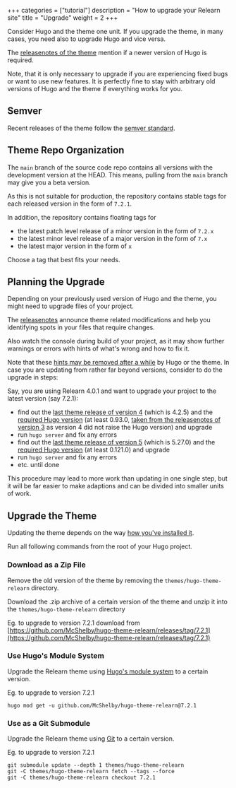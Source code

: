 +++
categories = ["tutorial"]
description = "How to upgrade your Relearn site"
title = "Upgrade"
weight = 2
+++

Consider Hugo and the theme one unit. If you upgrade the theme, in many cases, you need also to upgrade Hugo and vice versa.

The [releasenotes of the theme](introduction/releasenotes) mention if a newer version of Hugo is required.

Note, that it is only necessary to upgrade if you are experiencing fixed bugs or want to use new features. It is perfectly fine to stay with arbitrary old versions of Hugo and the theme if everything works for you.

## Semver

Recent releases of the theme follow the [semver standard](https://semver.org/).

## Theme Repo Organization

The `main` branch of the source code repo contains all versions with the development version at the HEAD. This means, pulling from the `main` branch may give you a beta version.

As this is not suitable for production, the repository contains stable tags for each released version in the form of `7.2.1`.

In addition, the repository contains floating tags for

- the latest patch level release of a minor version in the form of `7.2.x`
- the latest minor level release of a major version in the form of `7.x`
- the latest major version in the form of `x`

Choose a tag that best fits your needs.

## Planning the Upgrade

Depending on your previously used version of Hugo and the theme, you might need to upgrade files of your project.

The [releasenotes](introduction/releasenotes) announce theme related modifications and help you identifying spots in your files that require changes.

Also watch the console during build of your project, as it may show further warnings or errors with hints of what's wrong and how to fix it.

Note that these [hints may be removed after a while](https://gohugo.io/troubleshooting/deprecation) by Hugo or the theme. In case you are updating from rather far beyond versions, consider to do the upgrade in steps:

Say, you are using Relearn 4.0.1 and want to upgrade your project to the latest version (say 7.2.1):

- find out the [last theme release of version 4](introduction/changelog/4) (which is 4.2.5) and the [required Hugo version](introduction/releasenotes/4) (at least 0.93.0, [taken from the releasenotes of version 3](introduction/releasenotes/3) as version 4 did not raise the Hugo version) and upgrade
- run `hugo server` and fix any errors
- find out the [last theme release of version 5](introduction/changelog/5) (which is 5.27.0) and the [required Hugo version](introduction/releasenotes/5) (at least 0.121.0) and upgrade
- run `hugo server` and fix any errors
- etc. until done

This procedure may lead to more work than updating in one single step, but it will be far easier to make adaptions and can be divided into smaller units of work.

## Upgrade the Theme

Updating the theme depends on the way [how you've installed it](introduction/quickstart#install-the-theme).

Run all following commands from the root of your Hugo project.

### Download as a Zip File

Remove the old version of the theme by removing the `themes/hugo-theme-relearn` directory.

Download the .zip archive of a certain version of the theme and unzip it into the `themes/hugo-theme-relearn` directory

Eg. to upgrade to version 7.2.1 download from [https://github.com/McShelby/hugo-theme-relearn/releases/tag/7.2.1](https://github.com/McShelby/hugo-theme-relearn/releases/tag/7.2.1)

### Use Hugo's Module System

Upgrade the Relearn theme using [Hugo's module system](https://gohugo.io/hugo-modules/use-modules/#update-one-module) to a certain version.

Eg. to upgrade to version 7.2.1

````shell
hugo mod get -u github.com/McShelby/hugo-theme-relearn@7.2.1
````

### Use as a Git Submodule

Upgrade the Relearn theme using [Git](https://git-scm.com/) to a certain version.

Eg. to upgrade to version 7.2.1

````shell
git submodule update --depth 1 themes/hugo-theme-relearn
git -C themes/hugo-theme-relearn fetch --tags --force
git -C themes/hugo-theme-relearn checkout 7.2.1
````
